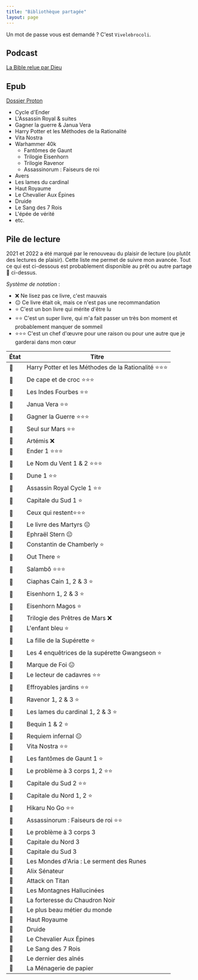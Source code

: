 ```yaml
---
title: "Bibliothèque partagée"
layout: page
---
```


Un mot de passe vous est demandé ? C'est `Vivelebrocoli`.

## Podcast

[La Bible relue par Dieu](https://drive.proton.me/urls/KPQH3SF69W#t6MjcUxgsenh)

## Epub

[Dossier Proton](https://drive.proton.me/urls/HVD02GVTVR#RN1gy6yDMbaQ)

- Cycle d'Ender
- L'Assassin Royal & suites
- Gagner la guerre & Janua Vera
- Harry Potter et les Méthodes de la Rationalité
- Vita Nostra
- Warhammer 40k
  - Fantômes de Gaunt
  - Trilogie Eisenhorn
  - Trilogie Ravenor
  - Assassinorum : Faiseurs de roi
- Avers
- Les lames du cardinal
- Haut Royaume
- Le Chevalier Aux Épines 
- Druide
- Le Sang des 7 Rois
- L'épée de vérité 
- etc.

## Pile de lecture
2021 et 2022 a été marqué par le renouveau du plaisir de lecture (ou plutôt des lectures de plaisir). Cette liste me permet de suivre mon avancée. Tout ce qui est ci-dessous est probablement disponible au prêt ou autre partage 🏴 ci-dessus.

*Système de notation* :
- ❌ Ne lisez pas ce livre, c'est mauvais
- 😐  Ce livre était ok, mais ce n'est pas une recommandation 
- ⭐ C'est un bon livre qui mérite d'être lu
- ⭐⭐ C'est un super livre, qui m'a fait passer un très bon moment et probablement manquer de sommeil
- ⭐⭐⭐ C'est un chef d'œuvre pour une raison ou pour une autre que je garderai dans mon cœur 

État | Titre
---|---
📗 | Harry Potter et les Méthodes de la Rationalité ⭐⭐⭐
📗 | De cape et de croc ⭐⭐⭐
📗 | Les Indes Fourbes ⭐⭐
📗 | Janua Vera ⭐⭐
📗 | Gagner la Guerre ⭐⭐⭐
📗 | Seul sur Mars ⭐⭐
📗 | Artémis ❌
📗 | Ender 1 ⭐⭐⭐
📗 | Le Nom du Vent 1 & 2 ⭐⭐⭐
📗 | Dune 1 ⭐⭐ 
📗 | Assassin Royal Cycle 1 ⭐⭐ 
📗 | Capitale du Sud 1 ⭐
📗 | Ceux qui restent⭐⭐⭐ 
📗 | Le livre des Martyrs 😐
📗 | Ephraël Stern 😐
📗 | Constantin de Chamberly ⭐
📗 | Out There ⭐
📗 | Salambô ⭐⭐⭐
📗 | Ciaphas Cain 1, 2 & 3 ⭐
📗 | Eisenhorn 1, 2 & 3 ⭐
📗 | Eisenhorn Magos ⭐
📗 | Trilogie des Prêtres de Mars ❌
📗 | L'enfant bleu ⭐
📗 | La fille de la Supérette ⭐
📗 | Les 4 enquêtrices de la supérette Gwangseon ⭐
📗 | Marque de Foi 😐
📗 | Le lecteur de cadavres ⭐⭐
📗 | Effroyables jardins ⭐⭐
📗 | Ravenor 1, 2 & 3 ⭐
📗 | Les lames du cardinal 1, 2 & 3 ⭐
📗 | Bequin 1 & 2 ⭐
📗 | Requiem infernal 😐
📗 | Vita Nostra ⭐⭐
📗 | Les fantômes de Gaunt 1 ⭐
📗 | Le problème à 3 corps 1, 2 ⭐⭐
📗 | Capitale du Sud 2 ⭐⭐
📗 | Capitale du Nord 1, 2 ⭐
📗 | Hikaru No Go ⭐⭐
📗 | Assassinorum : Faiseurs de roi ⭐⭐
📖 | Le problème à 3 corps 3
📕 | Capitale du Nord 3
📕 | Capitale du Sud 3
📕 | Les Mondes d'Aria : Le serment des Runes
📕 | Alix Sénateur
📕 | Attack on Titan
📕 | Les Montagnes Hallucinées
📕 | La forteresse du Chaudron Noir
📕 | Le plus beau métier du monde
📕 | Haut Royaume
📕 | Druide
📕 | Le Chevalier Aux Épines
📕 | Le Sang des 7 Rois
📕 | Le dernier des aînés
📕 | La Ménagerie de papier
